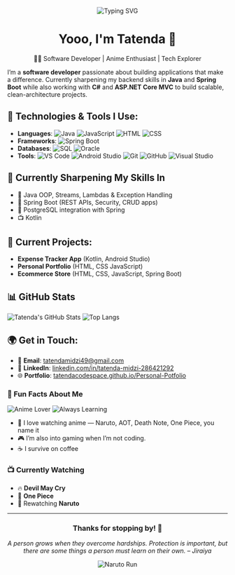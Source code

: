 <p align="center">
  <img src="https://readme-typing-svg.demolab.com?font=Fira+Code&pause=1000&color=F75C7E&center=true&vCenter=true&width=435&lines=Konnichiwa+%F0%9F%91%8B;I+love+building+cool+apps+with+code;Anime+fan+and+code+ninja+%F0%9F%A4%AB;Let's+connect+%F0%9F%91%80" alt="Typing SVG" />
</p>

<h1 align="center">Yooo, I'm Tatenda 👋</h1>
<p align="center">
  🧑‍💻 Software Developer | Anime Enthusiast | Tech Explorer
</p>

I’m a **software developer** passionate about building applications that make a difference. Currently sharpening my backend skills in **Java** and **Spring Boot** while also working with **C#** and **ASP.NET Core MVC** to build scalable, clean-architecture projects.

## 🔧 Technologies & Tools I Use:
- **Languages**:  ![Java](https://img.shields.io/badge/Java-ED8B00?style=flat&logo=java&logoColor=white)   ![JavaScript](https://img.shields.io/badge/JavaScript-F7DF1E?style=flat&logo=javascript&logoColor=black)  ![HTML](https://img.shields.io/badge/HTML-E34F26?style=flat&logo=html5&logoColor=white)  ![CSS](https://img.shields.io/badge/CSS-1572B6?style=flat&logo=css3&logoColor=white)
- **Frameworks**:  ![Spring Boot](https://img.shields.io/badge/Spring_Boot-6DB33F?style=flat&logo=springboot&logoColor=white)
- **Databases**: ![SQL](https://img.shields.io/badge/SQL-4479A1?style=flat&logo=mysql&logoColor=white)  ![Oracle](https://img.shields.io/badge/Oracle-F80000?style=flat&logo=oracle&logoColor=white)
- **Tools**: ![VS Code](https://img.shields.io/badge/VS_Code-007ACC?style=flat&logo=visualstudiocode&logoColor=white) ![Android Studio](https://img.shields.io/badge/Android_Studio-3DDC84?style=flat&logo=androidstudio&logoColor=white) ![Git](https://img.shields.io/badge/Git-F05032?style=flat&logo=git&logoColor=white) ![GitHub](https://img.shields.io/badge/GitHub-181717?style=flat&logo=github&logoColor=white) ![Visual Studio](https://img.shields.io/badge/Visual_Studio-5C2D91?style=flat&logo=visualstudio&logoColor=white)

## 🧪 Currently Sharpening My Skills In

- 🧠 Java OOP, Streams, Lambdas & Exception Handling
- 🌱 Spring Boot (REST APIs, Security, CRUD apps)
- 🐘 PostgreSQL integration with Spring
- 📺 Kotlin

## 🚀 Current Projects:
- **Expense Tracker App** (Kotlin, Android Studio)
- **Personal Portfolio** (HTML, CSS JavaScript)
- **Ecommerce Store** (HTML, CSS, JavaScript, Spring Boot)

## 📊 GitHub Stats

![Tatenda's GitHub Stats](https://github-readme-stats.vercel.app/api?username=tatendacodespace&show_icons=true&theme=dark&count_private=true)
![Top Langs](https://github-readme-stats.vercel.app/api/top-langs/?username=tatendacodespace&layout=compact&theme=dark)

## 🌍 Get in Touch:
- 📧 **Email**: [tatendamidzi49@gmail.com](mailto:tatendamidzi49@gmail.com)
- 💼 **LinkedIn**: [linkedin.com/in/tatenda-midzi-286421292](https://www.linkedin.com/in/tatenda-midzi-286421292/)
- 🌐 **Portfolio**: [tatendacodespace.github.io/Personal-Potfolio](https://tatendacodespace.github.io/Personal-Potfolio/)

### 🧠 Fun Facts About Me

![Anime Lover](https://img.shields.io/badge/I_%E2%9D%A4_Anime-E10098?style=for-the-badge&logo=Crunchyroll&logoColor=white)
![Always Learning](https://img.shields.io/badge/Always-Learning-FFCE00?style=for-the-badge&logo=Coursera&logoColor=black)

- 🌸 I love watching anime — Naruto, AOT, Death Note, One Piece, you name it
- 🎮 I’m also into gaming when I’m not coding.
- ☕ I survive on coffee

### 📺 Currently Watching
- 🔥 **Devil May Cry**
- 👺 **One Piece**
- 🤖 Rewatching **Naruto**

---

<div align="center">

### Thanks for stopping by! 👋  
_A person grows when they overcome hardships. Protection is important, but there are some things a person must learn on their own. – Jiraiya_

![Naruto Run](https://media.giphy.com/media/v1.Y2lkPTc5MGI3NjExY2U2NmEzc2VvZ3dmZDR4eGI5ZXlmMmtxcnF0amczZWhxMHQ5dWYzdSZlcD12MV9naWZzX3NlYXJjaCZjdD1n/XARctHXJvoIQP0rH3y/giphy.gif)

</div>




